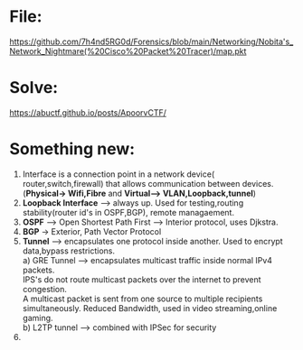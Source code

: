 # File:
https://github.com/7h4nd5RG0d/Forensics/blob/main/Networking/Nobita's_Network_Nightmare(%20Cisco%20Packet%20Tracer)/map.pkt
# Solve:
https://abuctf.github.io/posts/ApoorvCTF/
# Something new:
1) Interface is a connection point in a network device( router,switch,firewall) that allows communication between devices. (**Physical-> Wifi,Fibre** and **Virtual--> VLAN,Loopback,tunnel**)
2) **Loopback Interface** --> always up. Used for testing,routing stability(router id's in OSPF,BGP), remote managaement.
3) **OSPF** --> Open Shortest Path First --> Interior protocol, uses Djkstra.
4) **BGP** -> Exterior, Path Vector Protocol
5) **Tunnel** --> encapsulates one protocol inside another. Used to encrypt data,bypass restrictions.  
       a) GRE Tunnel -->   encapsulates multicast traffic inside normal IPv4 packets.  
                           IPS's do not route multicast packets over the internet to prevent congestion.  
                           A multicast packet is sent from one source to multiple recipients simultaneously. Reduced Bandwidth, used in video streaming,online gaming.  
       b) L2TP tunnel --> combined with IPSec for security
6) 
